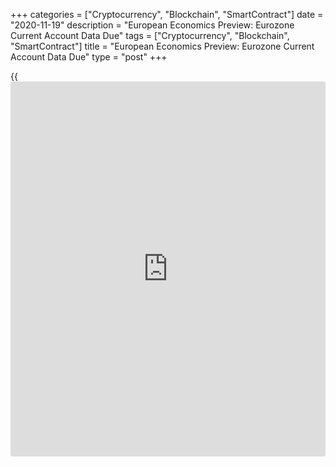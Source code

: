 +++
categories = ["Cryptocurrency", "Blockchain", "SmartContract"]
date = "2020-11-19"
description = "European Economics Preview: Eurozone Current Account Data Due"
tags = ["Cryptocurrency", "Blockchain", "SmartContract"]
title = "European Economics Preview: Eurozone Current Account Data Due"
type = "post"
+++

{{<iframe id="large-banner" src="https://www.bounty.group/#slide=27.0" width="100%" height="600" scrolling="no" style="border: 0px solid rgb(216, 221, 230); border-radius: 3px;">}}

Current account data from euro area and interest rate announcement from
Turkey are due on Thursday, headlining a light day for the European
economic [news](https://www.letsplayfx.com/blog/forex-news-website/).

At 2.00 am ET, October foreign trade data is due from Switzerland. The
surplus totaled CHF3.28 billion in September.

At 3.00 am ET, European Central Bank President Christine Lagarde is
scheduled to give introductory statement at the hearing before the
Committee on Economic and Monetary Affairs of the European Parliament.

Half an hour later, Statistics Sweden is set to issue monthly
unemployment data for October.

At 4.00 am ET, the European Central Bank releases euro area current
account for September. In the meantime, average gross wages data is due
from Poland.

At 5.00 am ET, Eurozone construction output data is due for September.

At 6.00 am ET, the Confederation of British Industry releases monthly
Industrial Trends survey data. The order book balance is seen at -39
percent in November versus -34 percent in October.

At 7.00 am ET, Turkey's central bank is set to announce the monetary
[policy](https://www.fintechee.com/policy/) decision. Economists expect the bank to raise its key one-week
repo rate sharply to 15.00 percent from 10.25 percent.

For comments and feedback [contact](https://www.playgroundfx.com/contact/): editorial@rtt[news](https://www.letsplayfx.com/blog/forex-news-website/).com

[Economic News][1]

 **What parts of the world are seeing the best (and worst) economic
performances lately? Click[here][2] to check out our [Econ Scorecard][2]
and find out! See up-to-the-moment [ranking](https://www.playgroundfx.com/blog/crypto-exchange-ranking/)s for the best and worst
performers in [GDP][3], [unemployment rate][4], [inflation][5] and much
more.**

   1. www.rtt[news](https://www.letsplayfx.com/blog/forex-news-website/).com/Content/EconomicNews.aspx
   2. www.rtt[news](https://www.letsplayfx.com/blog/forex-news-website/).com/economic-scorecard/world-rank/industrial-production/highest-performance.aspx
   3. www.rtt[news](https://www.letsplayfx.com/blog/forex-news-website/).com/economic-scorecard/world-rank/GDP/highest-performance.aspx
   4. www.rtt[news](https://www.letsplayfx.com/blog/forex-news-website/).com/economic-scorecard/world-rank/unemployment-rate/lowest-performance.aspx
   5. www.rtt[news](https://www.letsplayfx.com/blog/forex-news-website/).com/economic-scorecard/world-rank/CPI/highest-performance.aspx